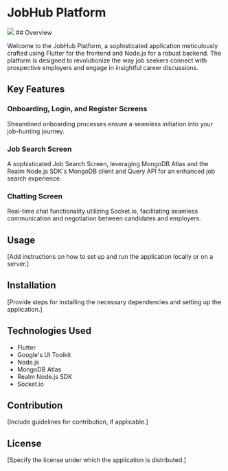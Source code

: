 # JobHub Platform


<img src="https://res.cloudinary.com/dr63ndxik/image/upload/v1697651178/fsfoknisp3dfeopileqr.png">
## Overview

Welcome to the JobHub Platform, a sophisticated application meticulously crafted using Flutter for the frontend and Node.js for a robust backend. The platform is designed to revolutionize the way job seekers connect with prospective employers and engage in insightful career discussions.

## Key Features

### Onboarding, Login, and Register Screens

Streamlined onboarding processes ensure a seamless initiation into your job-hunting journey.

### Job Search Screen

A sophisticated Job Search Screen, leveraging MongoDB Atlas and the Realm Node.js SDK's MongoDB client and Query API for an enhanced job search experience.

### Chatting Screen

Real-time chat functionality utilizing Socket.io, facilitating seamless communication and negotiation between candidates and employers.

## Usage

[Add instructions on how to set up and run the application locally or on a server.]

## Installation

[Provide steps for installing the necessary dependencies and setting up the application.]

## Technologies Used

- Flutter
- Google's UI Toolkit
- Node.js
- MongoDB Atlas
- Realm Node.js SDK
- Socket.io

## Contribution

[Include guidelines for contribution, if applicable.]

## License

[Specify the license under which the application is distributed.]
